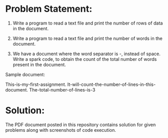 # Problem Statement:

1. Write a program to read a text file and print the number of rows of data in the document.

2. Write a program to read a text file and print the number of words in the document.

3. We have a document where the word separator is -, instead of space. Write a spark code, to obtain the count of the total number of words present in the document.

Sample document:

This-is-my-first-assignment.
It-will-count-the-number-of-lines-in-this-document.
The-total-number-of-lines-is-3


# Solution:

The PDF document posted in this repository contains solution for given problems along with screenshots of code execution.
